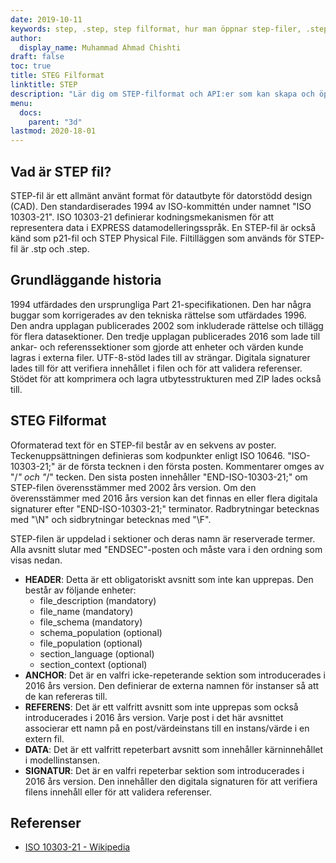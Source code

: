 ```yaml
---
date: 2019-10-11
keywords: step, .step, step filformat, hur man öppnar step-filer, .step extension, step extension
author:
  display_name: Muhammad Ahmad Chishti
draft: false
toc: true
title: STEG Filformat
linktitle: STEP
description: "Lär dig om STEP-filformat och API:er som kan skapa och öppna STEP-filer."
menu:
  docs:
    parent: "3d"
lastmod: 2020-18-01
---
```


## Vad är STEP fil?

STEP-fil är ett allmänt använt format för datautbyte för datorstödd design (CAD). Den standardiserades 1994 av ISO-kommittén under namnet "ISO 10303-21". ISO 10303-21 definierar kodningsmekanismen för att representera data i EXPRESS datamodelleringsspråk. En STEP-fil är också känd som p21-fil och STEP Physical File. Filtilläggen som används för STEP-fil är .stp och .step.

## Grundläggande historia

1994 utfärdades den ursprungliga Part 21-specifikationen. Den har några buggar som korrigerades av den tekniska rättelse som utfärdades 1996. Den andra upplagan publicerades 2002 som inkluderade rättelse och tillägg för flera datasektioner. Den tredje upplagan publicerades 2016 som lade till ankar- och referenssektioner som gjorde att enheter och värden kunde lagras i externa filer. UTF-8-stöd lades till av strängar. Digitala signaturer lades till för att verifiera innehållet i filen och för att validera referenser. Stödet för att komprimera och lagra utbytesstrukturen med ZIP lades också till.

## STEG Filformat

Oformaterad text för en STEP-fil består av en sekvens av poster. Teckenuppsättningen definieras som kodpunkter enligt ISO 10646. "ISO-10303-21;" är de första tecknen i den första posten. Kommentarer omges av "/*" och "*/" tecken. Den sista posten innehåller "END-ISO-10303-21;" om STEP-filen överensstämmer med 2002 års version. Om den överensstämmer med 2016 års version kan det finnas en eller flera digitala signaturer efter "END-ISO-10303-21;" terminator. Radbrytningar betecknas med "\N\" och sidbrytningar betecknas med "\F\".

STEP-filen är uppdelad i sektioner och deras namn är reserverade termer. Alla avsnitt slutar med "ENDSEC"-posten och måste vara i den ordning som visas nedan.

- **HEADER**: Detta är ett obligatoriskt avsnitt som inte kan upprepas. Den består av följande enheter:
  - file_description (mandatory)
  - file_name (mandatory)
  - file_schema (mandatory)
  - schema_population (optional)
  - file_population (optional)
  - section_language (optional)
  - section_context (optional)
- **ANCHOR**: Det är en valfri icke-repeterande sektion som introducerades i 2016 års version. Den definierar de externa namnen för instanser så att de kan refereras till.
- **REFERENS**: Det är ett valfritt avsnitt som inte upprepas som också introducerades i 2016 års version. Varje post i det här avsnittet associerar ett namn på en post/värdeinstans till en instans/värde i en extern fil.
- **DATA**: Det är ett valfritt repeterbart avsnitt som innehåller kärninnehållet i modellinstansen.
- **SIGNATUR**: Det är en valfri repeterbar sektion som introducerades i 2016 års version. Den innehåller den digitala signaturen för att verifiera filens innehåll eller för att validera referenser.

## Referenser

- [ISO 10303-21 - Wikipedia](https://en.wikipedia.org/wiki/ISO_10303-21)

